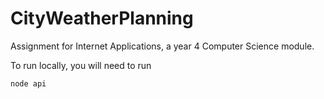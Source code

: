 # CityWeatherPlanning

Assignment for Internet Applications, a year 4 Computer Science module.

To run locally, you will need to run
```
node api
```